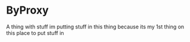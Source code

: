 # ByProxy
A thing with stuff
im putting stuff in this thing because its my 1st thing on this place to put stuff in
